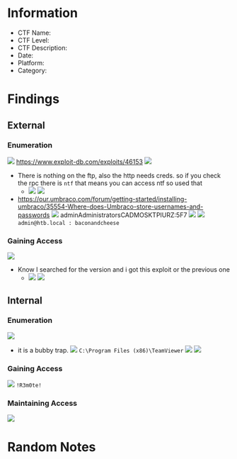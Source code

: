 # Information
- CTF Name: 
- CTF Level:
- CTF Description: 
- Date: 
- Platform: 
- Category: 

# Findings

## External
### Enumeration
![](https://i.imgur.com/xD8igMT.jpeg)
https://www.exploit-db.com/exploits/46153
![](https://i.imgur.com/iKYf4mn.png)
- There is nothing on the ftp, also the http needs creds. so if you check the rpc there is `ntf` that means you can access ntf so used that
	- ![](https://i.imgur.com/B5dUCoU.png)
![](https://i.imgur.com/Jq4jjBH.png)
- https://our.umbraco.com/forum/getting-started/installing-umbraco/35554-Where-does-Umbraco-store-usernames-and-passwords
![](https://i.imgur.com/BkrZJdu.png)
adminAdministratorsCADMOSKTPIURZ:5F7
![](https://i.imgur.com/ROWdCvu.png)
![](https://i.imgur.com/K3hgkDW.png)
` admin@htb.local : baconandcheese `
### Gaining Access
![](https://i.imgur.com/ju4qrUt.png)
- Know I searched for the version and i got this exploit or the previous one
	-  ![](https://i.imgur.com/JXGuX6t.png)
![](https://i.imgur.com/FJGtQh6.png)

## Internal
### Enumeration
![](https://i.imgur.com/eILmcmF.png)
- it is a bubby trap.
![](https://i.imgur.com/nvEyPJf.png)
`C:\Program Files (x86)\TeamViewer`
![](https://i.imgur.com/ED62kww.png)
![](https://i.imgur.com/L0oFyWd.png)
### Gaining Access
![](https://i.imgur.com/71pZ9l5.png)
`!R3m0te!`

### Maintaining Access
![](https://i.imgur.com/6T773K2.png)


# Random Notes